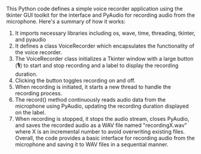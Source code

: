 This Python code defines a simple voice recorder application using the tkinter GUI toolkit for the interface and PyAudio for recording audio from the microphone. Here's a summary of how it works:
1.	It imports necessary libraries including os, wave, time, threading, tkinter, and pyaudio
2.	It defines a class VoiceRecorder which encapsulates the functionality of the voice recorder.
3.	The VoiceRecorder class initializes a Tkinter window with a large button (🎙) to start and stop recording and a label to display the recording duration.
4.	Clicking the button toggles recording on and off.
5.	When recording is initiated, it starts a new thread to handle the recording process.
6.	The record() method continuously reads audio data from the microphone using PyAudio, updating the recording duration displayed on the label.
7.	When recording is stopped, it stops the audio stream, closes PyAudio, and saves the recorded audio as a WAV file named "recordingX.wav" where X is an incremental number to avoid overwriting existing files.
Overall, the code provides a basic interface for recording audio from the microphone and saving it to WAV files in a sequential manner.

